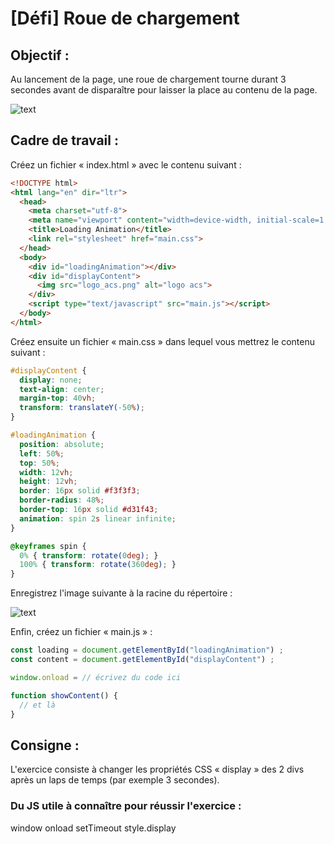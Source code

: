 # [Défi] Roue de chargement

## Objectif :
Au lancement de la page, une roue de chargement tourne durant 3 secondes avant de disparaître pour laisser la place au contenu de la page. 

![text](https://github.com/Abardin-dev/Atelier/blob/main/Images/JavaScript/roue.gif?raw=true)

## Cadre de travail :

Créez un fichier « index.html » avec le contenu suivant : 
```html
<!DOCTYPE html>
<html lang="en" dir="ltr">
  <head>
    <meta charset="utf-8">
    <meta name="viewport" content="width=device-width, initial-scale=1.0">
    <title>Loading Animation</title>
    <link rel="stylesheet" href="main.css">
  </head>
  <body>
    <div id="loadingAnimation"></div>
    <div id="displayContent">
      <img src="logo_acs.png" alt="logo acs">
    </div>
    <script type="text/javascript" src="main.js"></script>
  </body>
</html>
```

Créez ensuite un fichier « main.css  » dans lequel vous mettrez le contenu suivant :

```css
#displayContent {
  display: none;
  text-align: center;
  margin-top: 40vh;
  transform: translateY(-50%);
}

#loadingAnimation {
  position: absolute;
  left: 50%;
  top: 50%;
  width: 12vh;
  height: 12vh;
  border: 16px solid #f3f3f3;
  border-radius: 48%;
  border-top: 16px solid #d31f43;
  animation: spin 2s linear infinite;
}

@keyframes spin {
  0% { transform: rotate(0deg); }
  100% { transform: rotate(360deg); }
}
```

Enregistrez l'image suivante à la racine du répertoire : 

![text](https://github.com/Abardin-dev/Atelier/blob/main/Images/JavaScript/roue.png?raw=true)

Enfin, créez un fichier « main.js » :

```javascript
const loading = document.getElementById("loadingAnimation") ;
const content = document.getElementById("displayContent") ;

window.onload = // écrivez du code ici 

function showContent() {
  // et là
}
```

## Consigne : 
L'exercice consiste à changer les propriétés CSS « display » des 2 divs après un laps de temps (par exemple 3 secondes).


### Du JS utile à connaître pour réussir l'exercice : 

window
onload
setTimeout
style.display